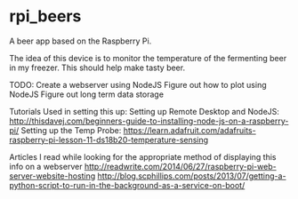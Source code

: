 # rpi_beers
A beer app based on the Raspberry Pi.

The idea of this device is to monitor the temperature of the fermenting beer in my freezer. This should help make tasty beer.

TODO:
Create a webserver using NodeJS
Figure out how to plot using NodeJS
Figure out long term data storage

Tutorials Used in setting this up:
Setting up Remote Desktop and NodeJS: http://thisdavej.com/beginners-guide-to-installing-node-js-on-a-raspberry-pi/
Setting up the Temp Probe: https://learn.adafruit.com/adafruits-raspberry-pi-lesson-11-ds18b20-temperature-sensing

Articles I read while looking for the appropriate method of displaying this info on a webserver
http://readwrite.com/2014/06/27/raspberry-pi-web-server-website-hosting
http://blog.scphillips.com/posts/2013/07/getting-a-python-script-to-run-in-the-background-as-a-service-on-boot/
